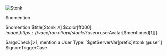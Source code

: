 ![Stonk](https://cdn.discordapp.com/attachments/800894754804072460/802929884825124864/Screenshot_10.png)



$nomention

$nomention
$title[Stonk ↗️]
$color[ff000]
$image[https://vacefron.nl/api/stonks?user=$userAvatar[$mentioned[1]]]




$argsCheck[>1; mention a User Type: `$getServerVar[prefix]stonk @user`]
$ignoreTriggerCase
